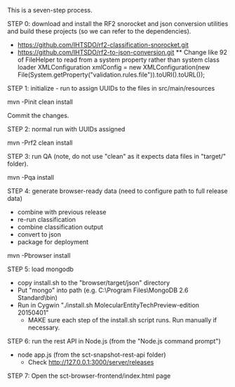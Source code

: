 This is a seven-step process.

STEP 0: download and install the RF2 snorocket and json conversion utilities
        and build these projects (so we can refer to the
        dependencies).
* https://github.com/IHTSDO/rf2-classification-snorocket.git
* https://github.com/IHTSDO/rf2-to-json-conversion.git
** Change like 92 of FileHelper to read from a system property rather than system class loader
			XMLConfiguration xmlConfig = new XMLConfiguration(new File(System.getProperty("validation.rules.file")).toURI().toURL());



STEP 1: initialize - run to assign UUIDs to the files in src/main/resources

mvn -Pinit clean install

Commit the changes.

STEP 2: normal run with UUIDs assigned

mvn -Prf2 clean install

STEP 3: run QA (note, do not use "clean" as it expects data files in "target/" folder).

mvn -Pqa install

STEP 4: generate browser-ready data (need to configure path to full release data)
 * combine with previous release
 * re-run classification
 * combine classification output
 * convert to json
 * package for deployment

mvn -Pbrowser install

STEP 5: load mongodb
 * copy install.sh to the "browser/target/json" directory
 * Put "mongo" into path (e.g. C:\Program Files\MongoDB 2.6 Standard\bin)
 * Run in Cygwin "./install.sh MolecularEntityTechPreview-edition 20150401"
   * MAKE sure each step of the install.sh script runs. Run manually if necessary.
 
STEP 6: run the rest API in Node.js (from the "Node.js command prompt")
  * node app.js (from the sct-snapshot-rest-api folder)
    * Check http://127.0.0.1:3000/server/releases
    
STEP 7: Open the sct-browser-frontend/index.html page
